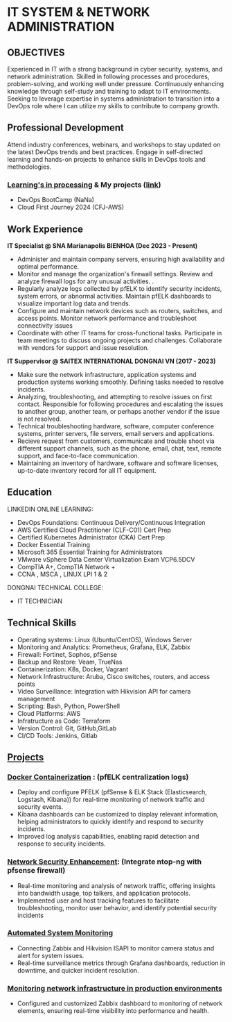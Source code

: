 # IT SYSTEM & NETWORK ADMINISTRATION

## OBJECTIVES

Experienced in IT with a strong background in cyber security, systems, and network administration.
Skilled in following processes and procedures, problem-solving, and working well under pressure.
Continuously enhancing knowledge through self-study and training to adapt to IT environments.
Seeking to leverage expertise in systems administration to transition into a DevOps role where I can utilize my skills to contribute to company growth.

## Professional Development

Attend industry conferences, webinars, and workshops to stay updated on the latest DevOps trends and best practices.
Engage in self-directed learning and hands-on projects to enhance skills in DevOps tools and methodologies.

### [Learning's in processing](https://nonotnonez.github.io/) & My projects ([link](https://nonotnones.github.io/projects/))
 - DevOps BootCamp (NaNa)
 - Cloud First Journey 2024 (CFJ-AWS)

## Work Experience
**IT Specialist @ SNA Marianapolis BIENHOA (Dec 2023 - Present)**
- Administer and maintain company servers, ensuring high availability and optimal performance.
- Monitor and manage the organization's firewall settings. Review and analyze firewall logs for any unusual activities. .
- Regularly analyze logs collected by pfELK to identify security incidents, system errors, or abnormal activities. Maintain pfELK dashboards to visualize important log data and trends.
- Configure and maintain network devices such as routers, switches, and access points. Monitor network performance and troubleshoot connectivity issues
- Coordinate with other IT teams for cross-functional tasks. Participate in team meetings to discuss ongoing projects and challenges. Collaborate with vendors for support and issue resolution.

**IT Suppervisor @ SAITEX INTERNATIONAL DONGNAI VN (2017 - 2023)**
- Make sure the network infrastructure, application systems and production systems working smoothly. Defining tasks needed to resolve incidents. 
- Analyzing, troubleshooting, and attempting to resolve issues on first contact. Responsible for following procedures and escalating the issues to another group, another team, or perhaps another vendor if the issue is not resolved.
- Technical troubleshooting hardware, software, computer conference systems, printer servers, file servers, email servers and applications.
- Recieve request from customers, communicate and trouble shoot via different support channels, such as the phone, email, chat, text, remote support, and face-to-face communication.
- Maintaining an inventory of hardware, software and software licenses, up-to-date inventory record for all IT equipment. 

## Education
LINKEDIN ONLINE LEARNING:
- DevOps Foundations: Continuous Delivery/Continuous Integration
- AWS Certified Cloud Practitioner (CLF-C01) Cert Prep
- Certified Kubernetes Administrator (CKA) Cert Prep
- Docker Essential Training
- Microsoft 365 Essential Training for Administrators 
- VMware vSphere Data Center Virtualization Exam VCP6.5DCV
- CompTIA A+, CompTIA Network +
- CCNA , MSCA , LINUX LPI 1 & 2

DONGNAI TECHNICAL COLLEGE:
- IT TECHNICIAN

## Technical Skills
- Operating systems: Linux (Ubuntu/CentOS), Windows Server
- Monitoring and Analytics: Prometheus, Grafana, ELK, Zabbix
- Firewall: Fortinet, Sophos, pfSense
- Backup and Restore: Veam, TrueNas
- Containerization: K8s, Docker, Vagrant
- Network Infrastructure: Aruba, Cisco switches, routers, and access points
- Video Surveillance: Integration with Hikvision API for camera management
- Scripting: Bash, Python, PowerShell
- Cloud Platforms: AWS 
- Infratructure as Code: Terraform
- Version Control: Git, GitHub,GitLab
- CI/CD Tools: Jenkins, Gitlab

## [Projects](https://nonotnones.github.io/projects/)
### [Docker Containerization](https://nonotnones.github.io/projects/1-project-001/) : (pfELK centralization logs)
- Deploy and configure PFELK (pfSense & ELK Stack (Elasticsearch, Logstash, Kibana)) for real-time monitoring of network traffic and security events.
- Kibana dashboards can be customized to display relevant information, helping administrators to quickly identify and respond to security incidents.
- Improved log analysis capabilities, enabling rapid detection and response to security incidents.

### [Network Security Enhancement](https://nonotnones.github.io/projects/2-project-002/):  (Integrate ntop-ng with pfsense firewall)
- Real-time monitoring and analysis of network traffic, offering insights into bandwidth usage, top talkers, and application protocols.
- Implemented user and host tracking features to facilitate troubleshooting, monitor user behavior, and identify potential security incidents

### [Automated System Monitoring](https://nonotnones.github.io/projects/4-project-004/)
- Connecting Zabbix and Hikvision ISAPI to monitor camera status and alert for system issues.
- Real-time surveillance metrics through Grafana dashboards, reduction in downtime, and quicker incident resolution.

### [Monitoring network infrastructure in production environments](https://nonotnones.github.io/projects/3-project-003/)
- Configured and customized Zabbix dashboard to monitoring of network elements, ensuring real-time visibility into performance and health.
